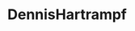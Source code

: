 ---
title: DennisHartrampf
github: https://github.com/DennisHartrampf
mode: light
transition: 1s
score: 76.8
archetype:
- Descriptive
---